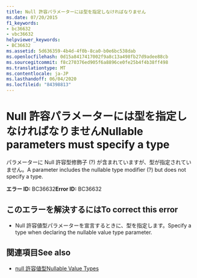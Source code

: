 ```yaml
---
title: Null 許容パラメーターには型を指定しなければなりません
ms.date: 07/20/2015
f1_keywords:
- bc36632
- vbc36632
helpviewer_keywords:
- BC36632
ms.assetid: 5d636359-4b4d-4f0b-8ca0-b0e6bc538dab
ms.openlocfilehash: 0d15a8417417002f9a8c13a498fb27d9adee88cb
ms.sourcegitcommit: f8c270376ed905f6a8896ce0fe25b4f4b38ff498
ms.translationtype: MT
ms.contentlocale: ja-JP
ms.lasthandoff: 06/04/2020
ms.locfileid: "84398813"
---
```

# <a name="nullable-parameters-must-specify-a-type"></a><span data-ttu-id="4bcd5-102">Null 許容パラメーターには型を指定しなければなりません</span><span class="sxs-lookup"><span data-stu-id="4bcd5-102">Nullable parameters must specify a type</span></span>
<span data-ttu-id="4bcd5-103">パラメーターに Null 許容型修飾子 (?) が含まれていますが、型が指定されていません。</span><span class="sxs-lookup"><span data-stu-id="4bcd5-103">A parameter includes the nullable type modifier (?) but does not specify a type.</span></span>  
  
 <span data-ttu-id="4bcd5-104">**エラー ID:** BC36632</span><span class="sxs-lookup"><span data-stu-id="4bcd5-104">**Error ID:** BC36632</span></span>  
  
## <a name="to-correct-this-error"></a><span data-ttu-id="4bcd5-105">このエラーを解決するには</span><span class="sxs-lookup"><span data-stu-id="4bcd5-105">To correct this error</span></span>  
  
- <span data-ttu-id="4bcd5-106">Null 許容値型パラメーターを宣言するときに、型を指定します。</span><span class="sxs-lookup"><span data-stu-id="4bcd5-106">Specify a type when declaring the nullable value type parameter.</span></span>  
  
## <a name="see-also"></a><span data-ttu-id="4bcd5-107">関連項目</span><span class="sxs-lookup"><span data-stu-id="4bcd5-107">See also</span></span>

- [<span data-ttu-id="4bcd5-108">null 許容値型</span><span class="sxs-lookup"><span data-stu-id="4bcd5-108">Nullable Value Types</span></span>](../programming-guide/language-features/data-types/nullable-value-types.md)
